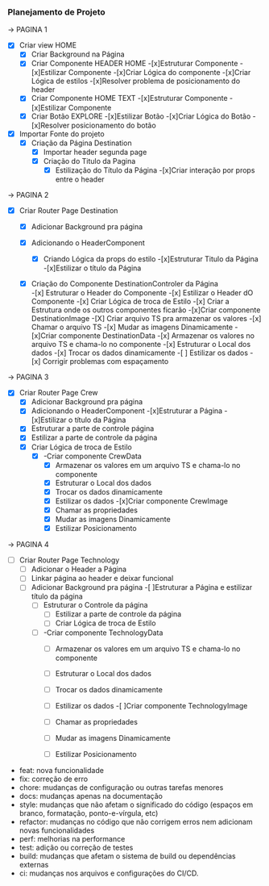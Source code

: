 ### Planejamento de Projeto

-> PAGINA 1 

-[x] Criar view HOME
    -[x] Criar Background na Página
    -[x] Criar Componente HEADER HOME
        -[x]Estruturar Componente
        -[x]Estilizar Componente
        -[x]Criar Lógica do componente
        -[x]Criar Lógica de estilos
        -[x]Resolver problema de posicionamento do header
    -[x] Criar Componente HOME TEXT
        -[x]Estruturar Componente
        -[x]Estilizar Componente
    -[x] Criar Botão EXPLORE
        -[x]Estilizar Botão
        -[x]Criar Lógica do Botão
        -[x]Resolver posicionamento do botão
-[x] Importar Fonte do projeto  
    -[x] Criação da Página Destination   
        -[x] Importar header segunda page
        -[x] Criação do Titulo da Pagina
            - [x] Estilização do Título da Página
-[x]Criar interação por props entre o header

-> PAGINA 2          

-[x] Criar Router Page Destination    
    -[x] Adicionar Background pra página
    -[x] Adicionando o HeaderComponent
        -[x] Criando Lógica da props do estilo
    -[x]Estruturar Titulo da Página
        -[x]Estilizar o título da Página     
    -[x] Criação do Componente DestinationControler da Página    
            -[x] Estruturar o Header do Componente
            -[x] Estilizar o Header dO Componente
            -[x] Criar Lógica de troca de Estilo
            -[x] Criar a Estrutura onde os outros componentes ficarão
                -[x]Criar componente DestinationImage
                    -[X] Criar arquivo TS pra armazenar os valores
                    -[x] Chamar o arquivo TS 
                    -[x] Mudar as imagens Dinamicamente
                -[x]Criar componente DestinationData
                    -[x] Armazenar os valores no arquivo TS e chama-lo no componente
                    -[x] Estruturar o Local dos dados
                    -[x] Trocar os dados dinamicamente
                    -[ ] Estilizar os dados
            -[x] Corrigir problemas com espaçamento


-> PAGINA 3     

-[x] Criar Router Page Crew  
    -[x] Adicionar Background pra página
    -[x] Adicionando o HeaderComponent
    -[x]Estruturar a Página
    -[x]Estilizar o título da Página     
    -[x] Estruturar a parte de controle página
    -[x] Estilizar a parte de controle da página
    -[x] Criar Lógica de troca de Estilo
        -[x] -Criar componente CrewData
            -[x] Armazenar os valores em um arquivo TS e chama-lo no componente
            -[x] Estruturar o Local dos dados
            -[x] Trocar os dados dinamicamente
            -[x] Estilizar os dados
         -[x]Criar componente CrewImage
            -[x] Chamar as propriedades
            -[x] Mudar as imagens Dinamicamente
            -[x] Estilizar Posicionamento    

-> PAGINA 4

-[ ] Criar Router Page Technology  
    -[ ] Adicionar o Header a Página
    -[ ] Linkar página ao header e deixar funcional
    -[ ] Adicionar Background pra página
    -[ ]Estruturar a Página e estilizar título da página   
        -[ ] Estruturar o Controle da página
            -[ ] Estilizar a parte de controle da página
            -[ ] Criar Lógica de troca de Estilo
        -[ ] -Criar componente TechnologyData
            -[ ] Armazenar os valores em um arquivo TS e chama-lo no componente
            -[ ] Estruturar o Local dos dados
            -[ ] Trocar os dados dinamicamente
            -[ ] Estilizar os dados
         -[ ]Criar componente TechnologyImage
            -[ ] Chamar as propriedades
            -[ ] Mudar as imagens Dinamicamente
            -[ ] Estilizar Posicionamento   










- feat: nova funcionalidade
- fix: correção de erro
- chore: mudanças de configuração ou outras tarefas menores
- docs: mudanças apenas na documentação
- style: mudanças que não afetam o significado do código (espaços em branco, formatação, ponto-e-vírgula, etc)
- refactor: mudanças no código que não corrigem erros nem adicionam novas funcionalidades
- perf: melhorias na performance
- test: adição ou correção de testes
- build: mudanças que afetam o sistema de build ou dependências externas
- ci: mudanças nos arquivos e configurações do CI/CD.